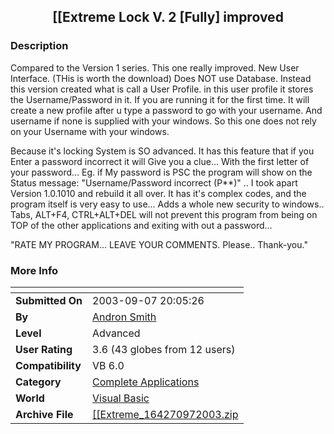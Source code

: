 ﻿<div align="center">

## \[\[Extreme Lock V\. 2 \[Fully\] improved


</div>

### Description

Compared to the Version 1 series. This one really improved. New User Interface. (THis is worth the download) Does NOT use Database. Instead this version created what is call a User Profile. in this user profile it stores the Username/Password in it. If you are running it for the first time. It will create a new profile after u type a password to go with your username. And username if none is supplied with your windows. So this one does not rely on your Username with your windows.

Because it's locking System is SO advanced. It has this feature that if you Enter a password incorrect it will Give you a clue... With the first letter of your password... Eg. if My password is PSC the program will show on the Status message: "Username/Password incorrect (P**)" .. I took apart Version 1.0.1010 and rebuild it all over. It has it's complex codes, and the program itself is very easy to use... Adds a whole new security to windows.. Tabs, ALT+F4, CTRL+ALT+DEL will not prevent this program from being on TOP of the other applications and exiting with out a password...

"RATE MY PROGRAM... LEAVE YOUR COMMENTS. Please.. Thank-you."
 
### More Info
 


<span>             |<span>
---                |---
**Submitted On**   |2003-09-07 20:05:26
**By**             |[Andron Smith](https://github.com/Planet-Source-Code/PSCIndex/blob/master/ByAuthor/andron-smith.md)
**Level**          |Advanced
**User Rating**    |3.6 (43 globes from 12 users)
**Compatibility**  |VB 6\.0
**Category**       |[Complete Applications](https://github.com/Planet-Source-Code/PSCIndex/blob/master/ByCategory/complete-applications__1-27.md)
**World**          |[Visual Basic](https://github.com/Planet-Source-Code/PSCIndex/blob/master/ByWorld/visual-basic.md)
**Archive File**   |[\[\[Extreme\_164270972003\.zip](https://github.com/Planet-Source-Code/andron-smith-extreme-lock-v-2-fully-improved__1-48339/archive/master.zip)








